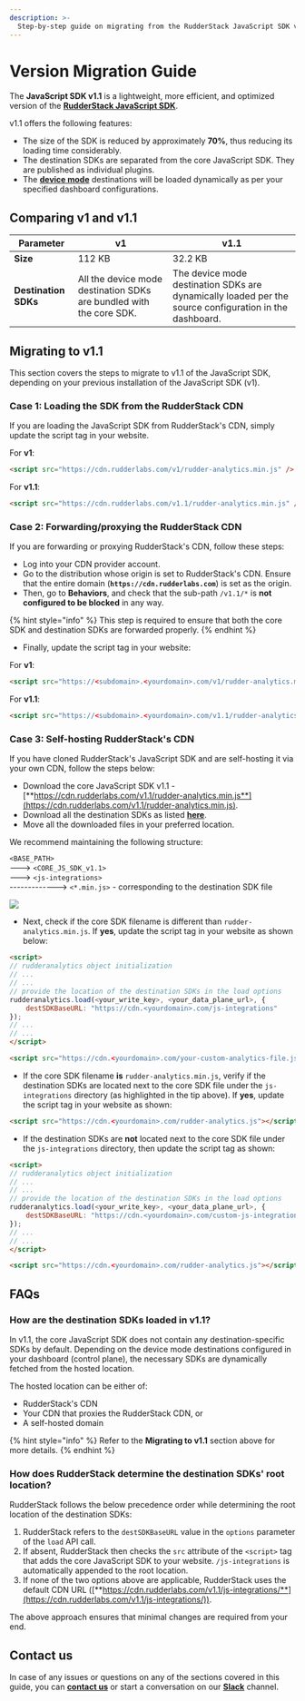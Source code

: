 ```yaml
---
description: >-
  Step-by-step guide on migrating from the RudderStack JavaScript SDK v1 to v1.1.
---
```


# Version Migration Guide

The **JavaScript SDK  v1.1** is a lightweight, more efficient, and optimized version of the [**RudderStack JavaScript SDK**](https://app.gitbook.com/@rudderlabs/s/rudderlabs-1/~/drafts/-Mk11o4G5XjKtMEp6R0o/stream-sources/rudderstack-sdk-integration-guides/rudderstack-javascript-sdk).

v1.1 offers the following features:

* The size of the SDK is reduced by approximately **70%**, thus reducing its loading time considerably.
* The destination SDKs are separated from the core JavaScript SDK. They are published as individual plugins.
* The [**device mode**](https://docs.rudderstack.com/connections/rudderstack-connection-modes#device-mode) destinations will be loaded dynamically as per your specified dashboard configurations.

## Comparing v1 and v1.1

|Parameter|v1|v1.1|
|---------|--|----|
|**Size**|112 KB|32.2 KB|
|**Destination SDKs**|All the device mode destination SDKs are bundled with the core SDK.|The device mode destination SDKs are dynamically loaded per the source configuration in the dashboard.|

## Migrating to v1.1

This section covers the steps to migrate to v1.1 of the JavaScript SDK, depending on your previous installation of the JavaScript SDK (v1).

### Case 1: Loading the SDK from the RudderStack CDN

If you are loading the JavaScript SDK from RudderStack's CDN, simply update the script tag in your website.

For **v1**:

```html
<script src="https://cdn.rudderlabs.com/v1/rudder-analytics.min.js" />
```

For **v1.1**:

```html
<script src="https://cdn.rudderlabs.com/v1.1/rudder-analytics.min.js" />
```

### Case 2: Forwarding/proxying the RudderStack CDN

If you are forwarding or proxying RudderStack's CDN, follow these steps:

* Log into your CDN provider account.
* Go to the distribution whose origin is set to RudderStack's CDN. Ensure that the entire domain (**`https://cdn.rudderlabs.com`**) is set as the origin.
* Then, go to **Behaviors**, and check that the sub-path `/v1.1/*` is **not configured to be blocked** in any way. 

{% hint style="info" %}
This step is required to ensure that both the core SDK and destination SDKs are forwarded properly.
{% endhint %}

* Finally, update the script tag in your website:

For **v1**:

```html
<script src="https://<subdomain>.<yourdomain>.com/v1/rudder-analytics.min.js" />
```

For **v1.1**:

```html
<script src="https://<subdomain>.<yourdomain>.com/v1.1/rudder-analytics.min.js" />
```

### Case 3: Self-hosting RudderStack's CDN

If you have cloned RudderStack's JavaScript SDK and are self-hosting it via your own CDN, follow the steps below:

* Download the core JavaScript SDK v1.1 - [**https://cdn.rudderlabs.com/v1.1/rudder-analytics.min.js**](https://cdn.rudderlabs.com/v1.1/rudder-analytics.min.js).
* Download all the destination SDKs as listed [**here**]().
* Move all the downloaded files in your preferred location.

We recommend maintaining the following structure:

`<BASE_PATH>` <br>
---> `<CORE_JS_SDK_v1.1>` <br>
---> `<js-integrations>`<br>
-------------> `<*.min.js>` - corresponding to the destination SDK file

![](https://user-images.githubusercontent.com/59817155/134155017-1b71c18c-27f1-4911-9b9c-4263014463eb.png)

* Next, check if the core SDK filename is different than `rudder-analytics.min.js`. If **yes**, update the script tag in your website as shown below:

```html
<script>
// rudderanalytics object initialization
// ...
// ...
// provide the location of the destination SDKs in the load options
rudderanalytics.load(<your_write_key>, <your_data_plane_url>, {
    destSDKBaseURL: "https://cdn.<yourdomain>.com/js-integrations"
});
// ...
// ...
</script>

<script src="https://cdn.<yourdomain>.com/your-custom-analytics-file.js"></script>
```

* If the core SDK filename **is** `rudder-analytics.min.js`, verify if the destination SDKs are located next to the core SDK file under the `js-integrations` directory (as highlighted in the tip above). If **yes**, update the script tag in your website as shown:

```html
<script src="https://cdn.<yourdomain>.com/rudder-analytics.js"></script>
```

* If the destination SDKs are **not** located next to the core SDK file under the `js-integrations` directory, then update the script tag as shown:

```html
<script>
// rudderanalytics object initialization
// ...
// ...
// provide the location of the destination SDKs in the load options
rudderanalytics.load(<your_write_key>, <your_data_plane_url>, {
    destSDKBaseURL: "https://cdn.<yourdomain>.com/custom-js-integrations"
});
// ...
// ...
</script>

<script src="https://cdn.<yourdomain>.com/rudder-analytics.js"></script>
```

## FAQs

### How are the destination SDKs loaded in v1.1?

In v1.1, the core JavaScript SDK does not contain any destination-specific SDKs by default. Depending on the device mode destinations configured in your dashboard (control plane), the necessary SDKs are dynamically fetched from the hosted location.

The hosted location can be either of:

* RudderStack's CDN
* Your CDN that proxies the RudderStack CDN, or
* A self-hosted domain

{% hint style="info" %}
Refer to the **Migrating to v1.1** section above for more details.
{% endhint %}

### How does RudderStack determine the destination SDKs' root location?

RudderStack follows the below precedence order while determining the root location of the destination SDKs:

1. RudderStack refers to the `destSDKBaseURL` value in the `options` parameter of the `load` API call.
2. If absent, RudderStack then checks the `src` attribute of the `<script>` tag that adds the core JavaScript SDK to your website. `/js-integrations` is automatically appended to the root location.
3. If none of the two options above are applicable, RudderStack uses the default CDN URL ([**https://cdn.rudderlabs.com/v1.1/js-integrations/**](https://cdn.rudderlabs.com/v1.1/js-integrations/)).

The above approach ensures that minimal changes are required from your end.

## Contact us

In case of any issues or questions on any of the sections covered in this guide, you can [**contact us**](mailto:%20docs@rudderstack.com) or start a conversation on our [**Slack**](https://rudderstack.com/join-rudderstack-slack-community) channel.
